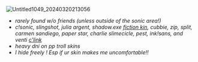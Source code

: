 ![Untitled1049_20240320213056](https://github.com/HINDERINGPEST/HINDERINGPEST/assets/139255072/b0a9f969-5a4d-4eaf-891e-86177c30ecf0)

- _rarely found w/o friends (unless outside of the sonic area!)_
- _c!sonic, slingshot, julia argent, shadow.exe [fiction kin](https://otherkin.fandom.com/wiki/Fictionkin), cubbie, zip, split, carmen sandiego, paper star, charlie slimecicle, pest, ink!sans, and venti [c'link](https://fkin.carrd.co/#two)_
- _heavy dni on pp troll skins_
- _I hide freely ! Esp if ur skin makes me uncomfortable!!_

